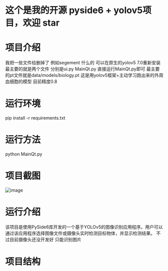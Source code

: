 # 这个是我的开源 pyside6 + yolov5项目，欢迎 star

# 项目介绍

我把一些文件给删掉了 例如segement 什么的 可以在原生的yolov5 7.0重新安装
最主要的就是两个文件
分别是ui.py MainQt.py
直接运行MainQt.py即可
最主要的pt文件就是data/models/biology.pt
这是用yolov5框架+主动学习跑出来的外周血细胞的模型
目前精度0.8

# 运行环境

pip install -r requirements.txt

# 运行方法

python MainQt.py

# 项目截图
![image](https://github.com/huange888/yolov5_7.0_pyside6_active_learning/assets/118048444/2cbce1b7-c8b5-4495-9183-bd05800b9d43)

# 运行介绍

该项目是使用PySide6库开发的一个基于YOLOv5的图像识别应用程序。用户可以通过该应用程序选择图像文件或摄像头实时检测目标物体，并显示检测结果。
不过目前摄像头还没开发好 只能识别图片

# 项目结构
